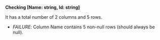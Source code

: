 **Checking [Name: string, Id: string]**

It has a total number of 2 columns and 5 rows.

- *FAILURE*: Column Name contains 5 non-null rows (should always be null).

